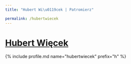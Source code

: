 ```yaml
---
title: "Hubert Wi\u0119cek | Patromierz"

permalink: /hubertwiecek
---
```


# [Hubert Więcek](https://patronite.pl/hubertwiecek)

{% include profile.md name="hubertwiecek" prefix="h" %}

